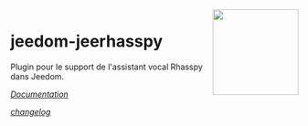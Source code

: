<img align="right" src="plugin_info/jeerhasspy_icon.png" width="150">

# jeedom-jeerhasspy

Plugin pour le support de l'assistant vocal Rhasspy dans Jeedom.

*[Documentation](https://kiboost.github.io/jeedom_docs/plugins/jeerhasspy/fr_FR/)*

*[changelog](https://kiboost.github.io/jeedom_docs/plugins/jeerhasspy/fr_FR/changelog.html)*

